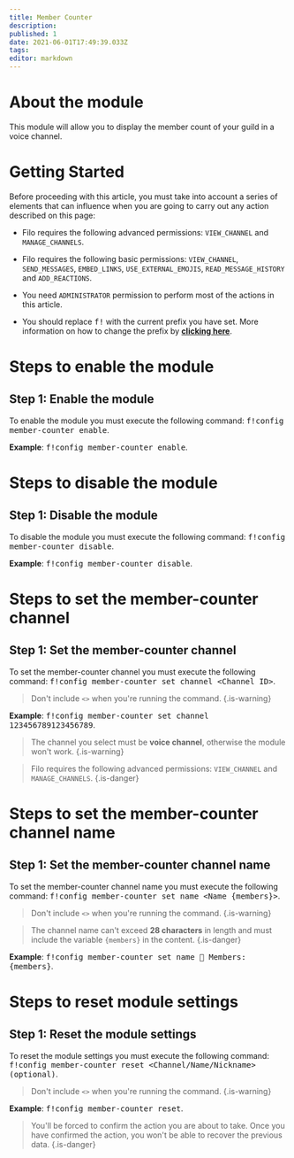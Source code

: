 ```yaml
---
title: Member Counter
description:
published: 1
date: 2021-06-01T17:49:39.033Z
tags:
editor: markdown
---
```


# About the module

This module will allow you to display the member count of your guild in a voice channel.

# Getting Started

Before proceeding with this article, you must take into account a series of elements that can influence when you are going to carry out any action described on this page:

- Filo requires the following advanced permissions: ``VIEW_CHANNEL`` and ``MANAGE_CHANNELS``.

- Filo requires the following basic permissions: ``VIEW_CHANNEL``, ``SEND_MESSAGES``, ``EMBED_LINKS``, ``USE_EXTERNAL_EMOJIS``, ``READ_MESSAGE_HISTORY`` and ``ADD_REACTIONS``.

- You need ``ADMINISTRATOR`` permission to perform most of the actions in this article.

- You should replace <kbd>f!</kbd> with the current prefix you have set. More information on how to change the prefix by **[clicking here](en/modules/prefix)**.

# Steps to enable the module

## **Step 1**: Enable the module

To enable the module you must execute the following command: <kbd>f!config member-counter enable</kbd>.

**Example**: <kbd>f!config member-counter enable</kbd>.

# Steps to disable the module

## **Step 1**: Disable the module

To disable the module you must execute the following command: <kbd>f!config member-counter disable</kbd>.

**Example**: <kbd>f!config member-counter disable</kbd>.

# Steps to set the member-counter channel

## **Step 1**: Set the member-counter channel

To set the member-counter channel you must execute the following command: <kbd>f!config member-counter set channel \<Channel ID></kbd>.

> Don't include ``<>`` when you're running the command.
{.is-warning}

**Example**: <kbd>f!config member-counter set channel 123456789123456789</kbd>.

> The channel you select must be **voice channel**, otherwise the module won't work.
{.is-warning}

> Filo requires the following advanced permissions: ``VIEW_CHANNEL`` and ``MANAGE_CHANNELS``.
{.is-danger}

# Steps to set the member-counter channel name

## **Step 1**: Set the member-counter channel name

To set the member-counter channel name you must execute the following command: <kbd>f!config member-counter set name \<Name {members}></kbd>.

> Don't include ``<>`` when you're running the command.
{.is-warning}

> The channel name can't exceed **28 characters** in length and must include the variable `{members}` in the content.
{.is-danger}

**Example**: <kbd>f!config member-counter set name 👥 Members: {members}</kbd>.

# Steps to reset module settings

## **Step 1**: Reset the module settings

To reset the module settings you must execute the following command: <kbd>f!config member-counter reset \<Channel/Name/Nickname> (optional)</kbd>.

> Don't include ``<>`` when you're running the command.
{.is-warning}

**Example**: <kbd>f!config member-counter reset</kbd>.

> You'll be forced to confirm the action you are about to take. Once you have confirmed the action, you won't be able to recover the previous data.
{.is-danger}
